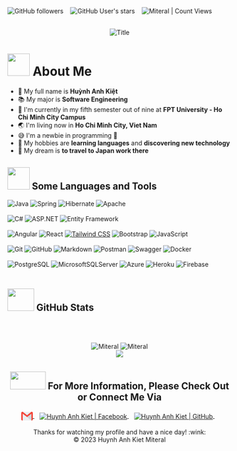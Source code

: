 <img alt="GitHub followers" src="https://img.shields.io/github/followers/MiteraI?style=social"> &nbsp;&nbsp; <img alt="GitHub User's stars" src="https://img.shields.io/github/stars/MiteraI?style=social"> &nbsp;&nbsp; <img alt="MiteraI | Count Views" src="https://komarev.com/ghpvc/?username=MiteraI&color=6db33f"/>
<br/><br/>

<div align="center">
    <img src = "https://readme-typing-svg.herokuapp.com?font=Fira+Code&size=32&pause=1000&color=6DB33F&width=600&lines=Heyy%2C+the+name+is+Anh+Kiet;Welcome+to+my+profile+page!" alt ="Title">
    </img>
</div>

# <img src="https://raw.githubusercontent.com/nixin72/nixin72/master/wave.gif" width="50px" height="50px"></img> About Me

- :partying_face: My full name is **Huỳnh Anh Kiệt** 
- :books: My major is **Software Engineering**
- :school: I'm currently in my fifth semester out of nine at **FPT University - Ho Chi Minh City Campus**
- :earth_asia: I'm living now in **Ho Chi Minh City, Viet Nam**
- :sweat_smile: I'm a newbie in programming :hatching_chick:
- :rainbow: My hobbies are **learning languages** and **discovering new technology**
- :star2: My dream is **to travel to Japan work there**	


## <img src="https://media2.giphy.com/media/QssGEmpkyEOhBCb7e1/giphy.gif?cid=ecf05e47a0n3gi1bfqntqmob8g9aid1oyj2wr3ds3mg700bl&rid=giphy.gif" width="50px" height="50px"> Some Languages and Tools
![Java](https://img.shields.io/badge/java-%23ED8B00.svg?style=for-the-badge&logo=java&logoColor=white) ![Spring](https://img.shields.io/badge/spring-%236DB33F.svg?style=for-the-badge&logo=spring&logoColor=white) ![Hibernate](https://img.shields.io/badge/Hibernate-59666C?style=for-the-badge&logo=Hibernate&logoColor=white) ![Apache](https://img.shields.io/badge/apache-%23D42029.svg?style=for-the-badge&logo=apache&logoColor=white) 
<br/><br/>
![C#](https://img.shields.io/badge/c%23-%23239120.svg?style=for-the-badge&logo=c-sharp&logoColor=white)
![ASP.NET](https://img.shields.io/badge/ASP.NET-%235C2D91.svg?style=for-the-badge&logo=.net&logoColor=white)
![Entity Framework](https://img.shields.io/badge/Entity_Framework-%2348ADD8.svg?style=for-the-badge&logo=entity-framework&logoColor=white)
<br/><br/>
![Angular](https://img.shields.io/badge/angular-%23DD0031.svg?style=for-the-badge&logo=angular&logoColor=white)
![React](https://img.shields.io/badge/react-%2361DAFB.svg?style=for-the-badge&logo=react&logoColor=white)
 [![Tailwind CSS](https://img.shields.io/badge/-TailwindCSS-38B2AC?style=for-the-badge&logo=tailwind-css&logoColor=white)](https://tailwindcss.com/)
![Bootstrap](https://img.shields.io/badge/bootstrap-%23563D7C.svg?style=for-the-badge&logo=bootstrap&logoColor=white)  ![JavaScript](https://img.shields.io/badge/javascript-%23323330.svg?style=for-the-badge&logo=javascript&logoColor=%23F7DF1E) 
<br/><br/>
![Git](https://img.shields.io/badge/git-%23F05033.svg?style=for-the-badge&logo=git&logoColor=white) 
![GitHub](https://img.shields.io/badge/github-%23121011.svg?style=for-the-badge&logo=github&logoColor=white) 
![Markdown](https://img.shields.io/badge/markdown-%23000000.svg?style=for-the-badge&logo=markdown&logoColor=white) 
![Postman](https://img.shields.io/badge/Postman-FF6C37?style=for-the-badge&logo=postman&logoColor=white) 
![Swagger](https://img.shields.io/badge/-Swagger-%23Clojure?style=for-the-badge&logo=swagger&logoColor=white)
![Docker](https://img.shields.io/badge/docker-%230db7ed.svg?style=for-the-badge&logo=docker&logoColor=white) 
<br/><br/>
![PostgreSQL](https://img.shields.io/badge/postgres-%23336791.svg?style=for-the-badge&logo=postgresql&logoColor=white)
![MicrosoftSQLServer](https://img.shields.io/badge/Microsoft%20SQL%20Sever-CC2927?style=for-the-badge&logo=microsoft%20sql%20server&logoColor=white) 
![Azure](https://img.shields.io/badge/azure-%230072C6.svg?style=for-the-badge&logo=microsoftazure&logoColor=white)
![Heroku](https://img.shields.io/badge/heroku-%23430098.svg?style=for-the-badge&logo=heroku&logoColor=white)
![Firebase](https://img.shields.io/badge/firebase-%23FFCA28.svg?style=for-the-badge&logo=firebase&logoColor=black)
<br/><br/>



## <img src="https://media0.giphy.com/media/cNZqrH5IzOG0xrlWks/giphy.gif?cid=ecf05e47map255q427en9uprqc1sb0unjq5k4fnqg5pmhhs4&rid=giphy.gif&ct=s" width="60px" height="50px"> GitHub Stats
<br/><br/>
<div align="center">
<img height="150em" src="https://github-readme-stats.vercel.app/api/top-langs/?username=MiteraI&layout=compact&show_icon=true&theme=algolia" alt="MiteraI"/>
<img height="150em" src="https://github-readme-stats.vercel.app/api/?username=MiteraI&layout=compact&show_icon=true&theme=algolia" alt="MiteraI"/>
</div>
<div align="center">
  <img src="http://github-readme-streak-stats.herokuapp.com?user=MiteraI&theme=algolia&background=0d1117&hide_border=true" />
</div>

## <div align="center"> <img src='https://raw.githubusercontent.com/ShahriarShafin/ShahriarShafin/main/Assets/handshake.gif' width="80px" height="40px"> For More Information, Please Check Out or Connect Me Via </div>
<p align="center">
  <a href="mailto:kiet.hakh@gmail.com" >
    <img align="center" alt="Huynh Anh Kiet | Gmail" width="26px" src="https://github.com/SatYu26/SatYu26/blob/master/Assets/Gmail.svg" />
  </a> &nbsp;&nbsp;
  
  <a href="https://m.facebook.com/profile.php?id=100007229958372" target="_blank">
      <img align="center" alt="Huynh Anh Kiet | Facebook" width="24px" src="https://upload.wikimedia.org/wikipedia/en/thumb/0/04/Facebook_f_logo_%282021%29.svg/100px-Facebook_f_logo_%282021%29.svg.png" />
  </a> &nbsp;&nbsp;
    
  <a href="https://profile-summary-for-github.herokuapp.com/user/MiteraI" target="_blank">
    <img align="center" alt="Huynh Anh Kiet | GitHub" width="26px" src="https://upload.wikimedia.org/wikipedia/commons/thumb/a/ae/Github-desktop-logo-symbol.svg/1024px-Github-desktop-logo-symbol.svg.png" />
  </a> &nbsp;&nbsp;

<div align="center">
  Thanks for watching my profile and have a nice day! :wink: <br/>
  &copy; 2023 Huynh Anh Kiet MiteraI
</div>
